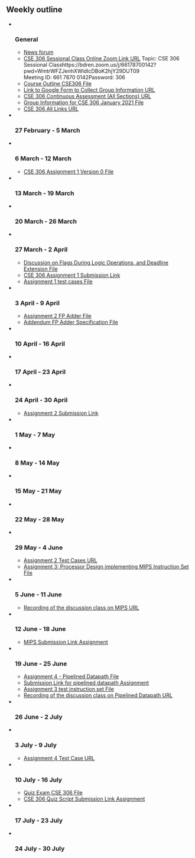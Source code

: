 <h2>Weekly outline</h2><ul><li><img width="1" height="1" src="..%5C..%5CJanuary%202018%5CCSE102%5Cfile%5Cspacer.gif" />
<img width="1" height="1" src="..%5C..%5CJanuary%202018%5CCSE102%5Cfile%5Cspacer.gif" />
<h3>General</h3>
<ul><li>
<a href="News%20forum">News forum</a>



</li><li>
<a href="https://moodle.cse.buet.ac.bd/mod/url/view.php?id=7828">CSE 306 Sessional Class Online Zoom Link URL</a>
Topic: CSE 306 Sessional Classhttps://bdren.zoom.us/j/66178700142?pwd=WmtrWFZJenhXWldIcDBoK2hjY29DUT09<br />Meeting ID: 661 7870 0142Password: 306





</li><li>
<a href="file%5CCourse_Outline_CSE306.pdf">Course Outline CSE306 File</a>



</li><li>
<a href="https://moodle.cse.buet.ac.bd/mod/url/view.php?id=8002">Link to Google Form to Collect Group Information URL</a>



</li><li>
<a href="https://moodle.cse.buet.ac.bd/mod/url/view.php?id=8006">CSE 306 Continuous Assessment (All Sections) URL</a>



</li><li>
<a href="file%5CGroup%20Information%20for%20CSE%20306%20January%202021.xlsx">Group Information for CSE 306 January 2021 File</a>



</li><li>
<a href="https://moodle.cse.buet.ac.bd/mod/url/view.php?id=8378">CSE 306 All Links URL</a>



</li></ul>
</li><li><img width="1" height="1" src="..%5C..%5CJanuary%202018%5CCSE102%5Cfile%5Cspacer.gif" />
<img width="1" height="1" src="..%5C..%5CJanuary%202018%5CCSE102%5Cfile%5Cspacer.gif" />
<h3>27 February - 5 March</h3>
<ul></ul>
</li><li><img width="1" height="1" src="..%5C..%5CJanuary%202018%5CCSE102%5Cfile%5Cspacer.gif" />
<img width="1" height="1" src="..%5C..%5CJanuary%202018%5CCSE102%5Cfile%5Cspacer.gif" />
<h3>6 March - 12 March</h3>
<ul><li>
<a href="file%5CCSE_306_Assignment_1_Version_0.pdf">CSE 306 Assignment 1 Version 0 File</a>



</li></ul>
</li><li><img width="1" height="1" src="..%5C..%5CJanuary%202018%5CCSE102%5Cfile%5Cspacer.gif" />
<img width="1" height="1" src="..%5C..%5CJanuary%202018%5CCSE102%5Cfile%5Cspacer.gif" />
<h3>13 March - 19 March</h3>
<ul></ul>
</li><li><img width="1" height="1" src="..%5C..%5CJanuary%202018%5CCSE102%5Cfile%5Cspacer.gif" />
<img width="1" height="1" src="..%5C..%5CJanuary%202018%5CCSE102%5Cfile%5Cspacer.gif" />
<h3>20 March - 26 March</h3>
<ul></ul>
</li><li><img width="1" height="1" src="..%5C..%5CJanuary%202018%5CCSE102%5Cfile%5Cspacer.gif" />
<img width="1" height="1" src="..%5C..%5CJanuary%202018%5CCSE102%5Cfile%5Cspacer.gif" />
<h3>27 March - 2 April</h3>
<ul><li>
<a href="file%5CDiscussion%20on%20Flags%20During%20Logic%20Operations%2C%20and%20Deadline%20Extension.pdf">Discussion on Flags During Logic Operations, and Deadline Extension File</a>



</li><li>
<a href="CSE%20306%20Assignment%201%20Submission%20Link">CSE 306 Assignment 1 Submission Link</a>



</li><li>
<a href="file%5CAssignment%201%20test%20cases.xlsx">Assignment 1 test cases File</a>



</li></ul>
</li><li><img width="1" height="1" src="..%5C..%5CJanuary%202018%5CCSE102%5Cfile%5Cspacer.gif" />
<img width="1" height="1" src="..%5C..%5CJanuary%202018%5CCSE102%5Cfile%5Cspacer.gif" />
<h3>3 April - 9 April</h3>
<ul><li>
<a href="file%5Cassignment%202%20version%200.pdf">Assignment 2 FP Adder File</a>



</li><li>
<a href="file%5CAddendum_FP_Adder.pdf">Addendum FP Adder Specification File</a>



</li></ul>
</li><li><img width="1" height="1" src="..%5C..%5CJanuary%202018%5CCSE102%5Cfile%5Cspacer.gif" />
<img width="1" height="1" src="..%5C..%5CJanuary%202018%5CCSE102%5Cfile%5Cspacer.gif" />
<h3>10 April - 16 April</h3>
<ul></ul>
</li><li><img width="1" height="1" src="..%5C..%5CJanuary%202018%5CCSE102%5Cfile%5Cspacer.gif" />
<img width="1" height="1" src="..%5C..%5CJanuary%202018%5CCSE102%5Cfile%5Cspacer.gif" />
<h3>17 April - 23 April</h3>
<ul></ul>
</li><li><img width="1" height="1" src="..%5C..%5CJanuary%202018%5CCSE102%5Cfile%5Cspacer.gif" />
<img width="1" height="1" src="..%5C..%5CJanuary%202018%5CCSE102%5Cfile%5Cspacer.gif" />
<h3>24 April - 30 April</h3>
<ul><li>
<a href="Assignment%202%20Submission%20Link">Assignment 2 Submission Link</a>



</li></ul>
</li><li><img width="1" height="1" src="..%5C..%5CJanuary%202018%5CCSE102%5Cfile%5Cspacer.gif" />
<img width="1" height="1" src="..%5C..%5CJanuary%202018%5CCSE102%5Cfile%5Cspacer.gif" />
<h3>1 May - 7 May</h3>
<ul></ul>
</li><li><img width="1" height="1" src="..%5C..%5CJanuary%202018%5CCSE102%5Cfile%5Cspacer.gif" />
<img width="1" height="1" src="..%5C..%5CJanuary%202018%5CCSE102%5Cfile%5Cspacer.gif" />
<h3>8 May - 14 May</h3>
<ul></ul>
</li><li><img width="1" height="1" src="..%5C..%5CJanuary%202018%5CCSE102%5Cfile%5Cspacer.gif" />
<img width="1" height="1" src="..%5C..%5CJanuary%202018%5CCSE102%5Cfile%5Cspacer.gif" />
<h3>15 May - 21 May</h3>
<ul></ul>
</li><li><img width="1" height="1" src="..%5C..%5CJanuary%202018%5CCSE102%5Cfile%5Cspacer.gif" />
<img width="1" height="1" src="..%5C..%5CJanuary%202018%5CCSE102%5Cfile%5Cspacer.gif" />
<h3>22 May - 28 May</h3>
<ul></ul>
</li><li><img width="1" height="1" src="..%5C..%5CJanuary%202018%5CCSE102%5Cfile%5Cspacer.gif" />
<img width="1" height="1" src="..%5C..%5CJanuary%202018%5CCSE102%5Cfile%5Cspacer.gif" />
<h3>29 May - 4 June</h3>
<ul><li>
<a href="https://moodle.cse.buet.ac.bd/mod/url/view.php?id=8652">Assignment 2 Test Cases URL</a>



</li><li>
<a href="file%5CCSE306_MIPS_assignment_january2021.pdf">Assignment 3: Processor Design implementing MIPS Instruction Set File</a>



</li></ul>
</li><li><img width="1" height="1" src="..%5C..%5CJanuary%202018%5CCSE102%5Cfile%5Cspacer.gif" />
<img width="1" height="1" src="..%5C..%5CJanuary%202018%5CCSE102%5Cfile%5Cspacer.gif" />
<h3>5 June - 11 June</h3>
<ul><li>
<a href="https://moodle.cse.buet.ac.bd/mod/url/view.php?id=8751">Recording of the discussion class on MIPS URL</a>



</li></ul>
</li><li><img width="1" height="1" src="..%5C..%5CJanuary%202018%5CCSE102%5Cfile%5Cspacer.gif" />
<img width="1" height="1" src="..%5C..%5CJanuary%202018%5CCSE102%5Cfile%5Cspacer.gif" />
<h3>12 June - 18 June</h3>
<ul><li>
<a href="MIPS%20Submission%20Link%20Assignment">MIPS Submission Link Assignment</a>



</li></ul>
</li><li><img width="1" height="1" src="..%5C..%5CJanuary%202018%5CCSE102%5Cfile%5Cspacer.gif" />
<img width="1" height="1" src="..%5C..%5CJanuary%202018%5CCSE102%5Cfile%5Cspacer.gif" />
<h3>19 June - 25 June</h3>
<ul><li>
<a href="file%5CCSE306_Pipelining_2021.pdf">Assignment 4 - Pipelined Datapath File</a>



</li><li>
<a href="Submission%20Link%20for%20pipelined%20datapath%20Assignment">Submission Link for pipelined datapath Assignment</a>



</li><li>
<a href="file%5CAssignment%203_test_instruction_set.txt">Assignment 3 test instruction set File</a>



</li><li>
<a href="https://moodle.cse.buet.ac.bd/mod/url/view.php?id=8957">Recording of the discussion class on Pipelined Datapath URL</a>



</li></ul>
</li><li><img width="1" height="1" src="..%5C..%5CJanuary%202018%5CCSE102%5Cfile%5Cspacer.gif" />
<img width="1" height="1" src="..%5C..%5CJanuary%202018%5CCSE102%5Cfile%5Cspacer.gif" />
<h3>26 June - 2 July</h3>
<ul></ul>
</li><li><img width="1" height="1" src="..%5C..%5CJanuary%202018%5CCSE102%5Cfile%5Cspacer.gif" />
<img width="1" height="1" src="..%5C..%5CJanuary%202018%5CCSE102%5Cfile%5Cspacer.gif" />
<h3>3 July - 9 July</h3>
<ul><li>
<a href="https://moodle.cse.buet.ac.bd/mod/url/view.php?id=8997">Assignment 4 Test Case URL</a>



</li></ul>
</li><li><img width="1" height="1" src="..%5C..%5CJanuary%202018%5CCSE102%5Cfile%5Cspacer.gif" />
<img width="1" height="1" src="..%5C..%5CJanuary%202018%5CCSE102%5Cfile%5Cspacer.gif" />
<h3>10 July - 16 July</h3>
<ul><li>
<a href="file%5CQuiz%20Exam%20CSE%20306.pdf">Quiz Exam CSE 306 File</a>



</li><li>
<a href="CSE%20306%20Quiz%20Script%20Submission%20Link%20Assignment">CSE 306 Quiz Script Submission Link Assignment</a>



</li></ul>
</li><li><img width="1" height="1" src="..%5C..%5CJanuary%202018%5CCSE102%5Cfile%5Cspacer.gif" />
<img width="1" height="1" src="..%5C..%5CJanuary%202018%5CCSE102%5Cfile%5Cspacer.gif" />
<h3>17 July - 23 July</h3>
<ul></ul>
</li><li><img width="1" height="1" src="..%5C..%5CJanuary%202018%5CCSE102%5Cfile%5Cspacer.gif" />
<img width="1" height="1" src="..%5C..%5CJanuary%202018%5CCSE102%5Cfile%5Cspacer.gif" />
<h3>24 July - 30 July</h3>
<ul></ul>
</li></ul>
